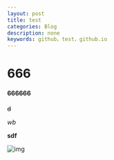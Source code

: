 ```yaml
---
layout: post
title: test
categories: Blog
description: none
keywords: github，test，github.io
---
```


# 666

#### 666666

~~d~~

_wb_

**sdf**

![img](https://cdn.luogu.com.cn/upload/usericon/553625.png)
